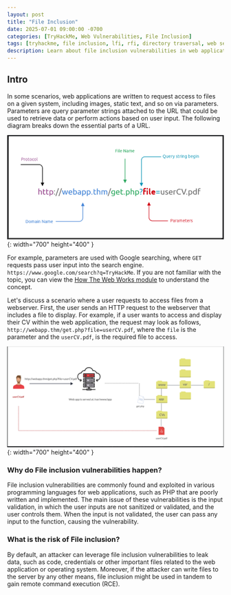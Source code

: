 ```yaml
---
layout: post
title: "File Inclusion"
date: 2025-07-01 09:00:00 -0700
categories: [TryHackMe, Web Vulnerabilities, File Inclusion]
tags: [tryhackme, file inclusion, lfi, rfi, directory traversal, web security]
description: Learn about file inclusion vulnerabilities in web applications, including Local File Inclusion (LFI), Remote File Inclusion (RFI), and directory traversal. Understand how attackers exploit these flaws and how to defend against them. Based on the TryHackMe File Inclusion room.
---
```


## Intro

In some scenarios, web applications are written to request access to files on a given system, including images, static text, and so on via parameters. Parameters are query parameter strings attached to the URL that could be used to retrieve data or perform actions based on user input. The following diagram breaks down the essential parts of a URL.

![Desktop View](/assets/img/File_Inclusion/1.png){: width="700" height="400" }

For example, parameters are used with Google searching, where `GET` requests pass user input into the search engine. `https://www.google.com/search?q=TryHackMe`. If you are not familiar with the topic, you can view the [How The Web Works module](https://tryhackme.com/module/how-the-web-works) to understand the concept.  

Let's discuss a scenario where a user requests to access files from a webserver. First, the user sends an HTTP request to the webserver that includes a file to display. For example, if a user wants to access and display their CV within the web application, the request may look as follows, `http://webapp.thm/get.php?file=userCV.pdf`, where the `file` is the parameter and the `userCV.pdf`, is the required file to access.

![Desktop View](/assets/img/File_Inclusion/2.png){: width="700" height="400" }

### Why do File inclusion vulnerabilities happen?

File inclusion vulnerabilities are commonly found and exploited in various programming languages for web applications, such as PHP that are poorly written and implemented. The main issue of these vulnerabilities is the input validation, in which the user inputs are not sanitized or validated, and the user controls them. When the input is not validated, the user can pass any input to the function, causing the vulnerability.
 
### What is the risk of File inclusion?

By default, an attacker can leverage file inclusion vulnerabilities to leak data, such as code, credentials or other important files related to the web application or operating system. Moreover, if the attacker can write files to the server by any other means, file inclusion might be used in tandem to gain remote command execution (RCE).


